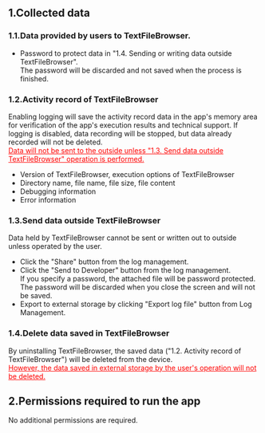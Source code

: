 ## 1.Collected data  
### 1.1.Data provided by users to TextFileBrowser.  

- Password to protect data in "1.4. Sending or writing data outside TextFileBrowser".  
The password will be discarded and not saved when the process is finished.  

### 1.2.Activity record of TextFileBrowser  

Enabling logging will save the activity record data in the app's memory area for verification of the app's execution results and technical support. If logging is disabled, data recording will be stopped, but data already recorded will not be deleted.  
<span style="color: red;"><u>Data will not be sent to the outside unless "1.3. Send data outside TextFileBrowser" operation is performed.</u></span>  

- Version of TextFileBrowser, execution options of TextFileBrowser  
- Directory name, file name, file size, file content  
- Debugging information  
- Error information  

### 1.3.Send data outside TextFileBrowser  

Data held by TextFileBrowser cannot be sent or written out to outside unless operated by the user.  

- Click the "Share" button from the log management.  
- Click the "Send to Developer" button from the log management.  
If you specify a password, the attached file will be password protected. The password will be discarded when you close the screen and will not be saved.  
- Export to external storage by clicking "Export log file" button from Log Management.  

### 1.4.Delete data saved in TextFileBrowser  

By uninstalling TextFileBrowser, the saved data ("1.2. Activity record of TextFileBrowser") will be deleted from the device.  
<span style="color: red;"><u>However, the data saved in external storage by the user's operation will not be deleted. </u></span>  

## 2.Permissions required to run the app  

No additional permissions are required.  
